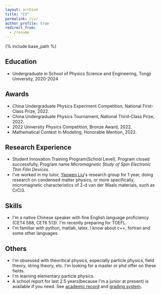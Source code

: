```yaml
---
layout: archive
title: "CV"
permalink: /cv/
author_profile: true
redirect_from:
  - /resume
---
```


{% include base_path %}

## Education
<!-- * B.S. in GitHub, GitHub University, 2012
* M.S. in Jekyll, GitHub University, 2014
* Ph.D in Version Control Theory, GitHub University, 2018 (expected) -->
* Undergraduate in School of Physics Science and Engineering, Tongji University, 2020-2024

## Awards
* China Undergraduate Physics Experiment Competition, National First-Class Prize, 2022.
* China Undergraduate Physics Tournament, National Third-Class Prize, 2022.
* 2022 University Physics Competition, Bronze Award, 2022.
* Mathematical Contest In Modeling, Honorable Mention, 2022.

## Research Experience
* Student Innovation Training Program(School Level), Program closed successfully, Program name *Micromagnetic Study of Spin Electronic Thin Film Devices*.
* I've worked in my tutor, [Yaowen Liu](https://www.webofscience.com/wos/author/record/956867)'s research group for 1 year, doing research on condensed matter physics, or more specifically, micromagnetic characteristics of 2-d van der Waals materials, such as CrCl3.

## Skills
* I'm a native Chinese speaker with fine English language proficiency (CET4 588, CET6 513). I'm recently preparing for TOEFL.
* I'm familiar with python, matlab, latex. I know about c++, fortran and some other languages.

## Others
* I'm obsessed with theoritical physics, especially particle physics, field theory, string theory, etc. I'm looking for a master or phd offer on these fields.
* I'm learning elementary particle physics.
* A school report for last 2.5 years(because I'm a junior at present) is available if you need. See [academic record](https://photonnnn.github.io/files/academic_record.pdf) and [grading system](https://photonnnn.github.io/files/grading_system.pdf).

<!-- Work experience
======
* Summer 2015: Research Assistant
  * Github University
  * Duties included: Tagging issues
  * Supervisor: Professor Git

* Fall 2015: Research Assistant
  * Github University
  * Duties included: Merging pull requests
  * Supervisor: Professor Hub -->
  
<!-- Skills
======
* Skill 1
* Skill 2
  * Sub-skill 2.1
  * Sub-skill 2.2
  * Sub-skill 2.3
* Skill 3 -->

<!-- Publications
======
  <ul>{% for post in site.publications %}
    {% include archive-single-cv.html %}
  {% endfor %}</ul> -->
  
<!-- Talks
======
  <ul>{% for post in site.talks %}
    {% include archive-single-talk-cv.html %}
  {% endfor %}</ul> -->
  
<!-- Teaching
======
  <ul>{% for post in site.teaching %}
    {% include archive-single-cv.html %}
  {% endfor %}</ul> -->
  
<!-- Service and leadership
======
* Currently signed in to 43 different slack teams -->

